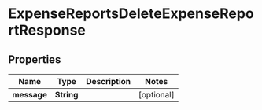

# ExpenseReportsDeleteExpenseReportResponse


## Properties

| Name | Type | Description | Notes |
|------------ | ------------- | ------------- | -------------|
|**message** | **String** |  |  [optional] |



